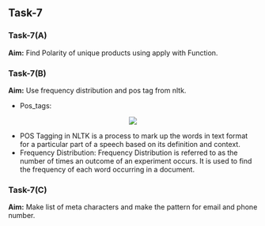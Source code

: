 ## Task-7

### Task-7(A)

**Aim:** Find Polarity of unique products using apply with Function.

### Task-7(B)

**Aim:** Use frequency distribution and pos tag from nltk.
-   Pos_tags:

<p align="center">
  <img src="https://user-images.githubusercontent.com/72680045/120969736-27137b80-c788-11eb-8410-cae78b5fc4f2.png" />
</p>

-   POS Tagging in NLTK is a process to mark up the words in text format for a particular part of a speech based on its definition and context.
-   Frequency Distribution: Frequency Distribution is referred to as the number of times an outcome of an experiment occurs. It is used to find the frequency of each word occurring in a document.

### Task-7(C)

**Aim:** Make list of meta characters and make the pattern for email and phone number.